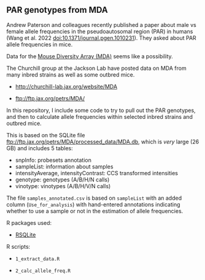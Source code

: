 ## PAR genotypes from MDA

Andrew Paterson and colleagues recently published a paper about male
vs female allele frequencies in the pseudoautosomal region (PAR) in
humans (Wang et al. 2022
[doi:10.1371/journal.pgen.1010231](https://doi.org/10.1371/journal.pgen.1010231)).
They asked about PAR allele frequencies in mice.

Data for the [Mouse Diversity Array
(MDA)](https://doi.org/10.1371/journal.pgen.1010231) seems like a possibility.

The Churchill group at the Jackson Lab have posted data on MDA from
many inbred strains as well as some outbred mice.

- <http://churchill-lab.jax.org/website/MDA>

- <ftp://ftp.jax.org/petrs/MDA/>

In this repository, I include some code to try to pull out the PAR
genotypes, and then to calculate allele frequencies within selected
inbred strains and outbred mice.

This is based on the SQLite file <ftp://ftp.jax.org/petrs/MDA/processed_data/MDA.db>,
which is *very* large (26 GB) and includes 5 tables:

- snpInfo: probesets annotation
- sampleList: information about samples
- intensityAverage, intensityContrast: CCS transformed intensities
- genotype: genotypes (A/B/H/N calls)
- vinotype: vinotypes (A/B/H/V/N calls)

The file `samples_annotated.csv` is based on `sampleList` with an
added column (`Use_for_analysis`)  with hand-entered annotations indicating whether to
use a sample or not in the estimation of allele frequencies.

R packages used:

- [RSQLite](https://cran.r-project.org/package=RSQLite)

R scripts:

- `1_extract_data.R`

- `2_calc_allele_freq.R`
